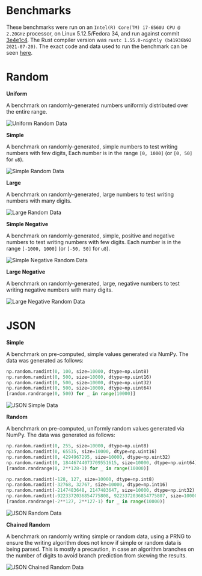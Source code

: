 # Benchmarks

These benchmarks were run on an `Intel(R) Core(TM) i7-6560U CPU @ 2.20GHz` processor, on Linux 5.12.5/Fedora 34, and run against commit [3e4e1c4](https://github.com/Alexhuszagh/rust-lexical-experimental/commit/3e4e1c446b19d30cc56f2f8e7078242f4f72c7a3). The Rust compiler version was `rustc 1.55.0-nightly (b41936b92 2021-07-20)`. The exact code and data used to run the benchmark can be seen [here](https://github.com/Alexhuszagh/rust-lexical-experimental/blob/main/lexical-benchmark/write-integer).

# Random

**Uniform**

A benchmark on randomly-generated numbers uniformly distributed over the entire range.

![Uniform Random Data](https://raw.githubusercontent.com/Alexhuszagh/rust-lexical-experimental/main/lexical-write-integer/assets/random_uniform.svg)

**Simple**

A benchmark on randomly-generated, simple numbers to test writing numbers with few digits, Each number is in the range `[0, 1000]` (or `[0, 50]` for `u8`).

![Simple Random Data](https://raw.githubusercontent.com/Alexhuszagh/rust-lexical-experimental/main/lexical-write-integer/assets/random_simple.svg)

**Large**

A benchmark on randomly-generated, large numbers to test writing numbers with many digits.

![Large Random Data](https://raw.githubusercontent.com/Alexhuszagh/rust-lexical-experimental/main/lexical-write-integer/assets/random_large.svg)

**Simple Negative**

A benchmark on randomly-generated, simple, positive and negative numbers to test writing numbers with few digits. Each number is in the range `[-1000, 1000]` (or `[-50, 50]` for `u8`).

![Simple Negative Random Data](https://raw.githubusercontent.com/Alexhuszagh/rust-lexical-experimental/main/lexical-write-integer/assets/random_simple_signed.svg)

**Large Negative**

A benchmark on randomly-generated, large, negative numbers to test writing negative numbers with many digits.

![Large Negative Random Data](https://raw.githubusercontent.com/Alexhuszagh/rust-lexical-experimental/main/lexical-write-integer/assets/random_large_signed.svg)

# JSON

**Simple**

A benchmark on pre-computed, simple values generated via NumPy. The data was generated as follows:

```python
np.random.randint(0, 100, size=10000, dtype=np.uint8)
np.random.randint(0, 500, size=10000, dtype=np.uint16)
np.random.randint(0, 500, size=10000, dtype=np.uint32)
np.random.randint(0, 500, size=10000, dtype=np.uint64)
[random.randrange(0, 500) for _ in range(10000)]
```

![JSON Simple Data](https://raw.githubusercontent.com/Alexhuszagh/rust-lexical-experimental/main/lexical-write-integer/assets/json_simple.svg)

**Random**

A benchmark on pre-computed, uniformly random values generated via NumPy. The data was generated as follows:

```python
np.random.randint(0, 255, size=10000, dtype=np.uint8)
np.random.randint(0, 65535, size=10000, dtype=np.uint16)
np.random.randint(0, 4294967295, size=10000, dtype=np.uint32)
np.random.randint(0, 18446744073709551615, size=10000, dtype=np.uint64)
[random.randrange(0, 2**128-1) for _ in range(10000)]

np.random.randint(-128, 127, size=10000, dtype=np.int8)
np.random.randint(-32768, 32767, size=10000, dtype=np.int16)
np.random.randint(-2147483648, 2147483647, size=10000, dtype=np.int32)
np.random.randint(-9223372036854775808, 9223372036854775807, size=10000, dtype=np.int64)
[random.randrange(-2**127, 2**127-1) for _ in range(10000)]
```

![JSON Random Data](https://raw.githubusercontent.com/Alexhuszagh/rust-lexical-experimental/main/lexical-write-integer/assets/json_random.svg)

**Chained Random**

A benchmark on randomly writing simple or random data, using a PRNG to ensure the writing algorithm does not know if simple or random data is being parsed. This is mostly a precaution, in case an algorithm branches on the number of digits to avoid branch prediction from skewing the results.

![JSON Chained Random Data](https://raw.githubusercontent.com/Alexhuszagh/rust-lexical-experimental/main/lexical-write-integer/assets/json_chain_random.svg)

